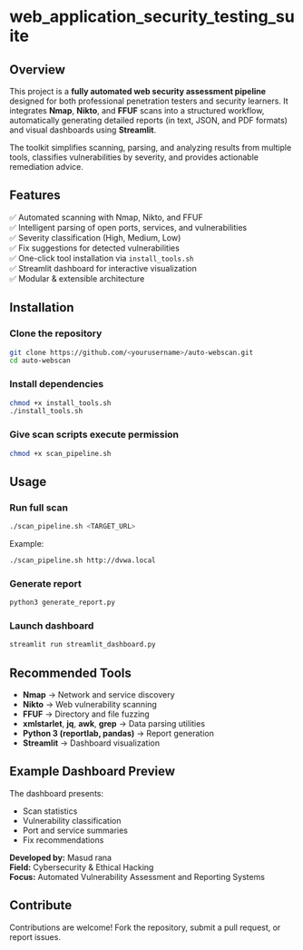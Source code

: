 # web_application_security_testing_suite

## Overview
This project is a **fully automated web security assessment pipeline** designed for both professional penetration testers and security learners. It integrates **Nmap**, **Nikto**, and **FFUF** scans into a structured workflow, automatically generating detailed reports (in text, JSON, and PDF formats) and visual dashboards using **Streamlit**.

The toolkit simplifies scanning, parsing, and analyzing results from multiple tools, classifies vulnerabilities by severity, and provides actionable remediation advice.



## Features
✅ Automated scanning with Nmap, Nikto, and FFUF  
✅ Intelligent parsing of open ports, services, and vulnerabilities  
✅ Severity classification (High, Medium, Low)  
✅ Fix suggestions for detected vulnerabilities  
✅ One-click tool installation via `install_tools.sh`   
✅ Streamlit dashboard for interactive visualization  
✅ Modular & extensible architecture  


## Installation

### Clone the repository
```bash
git clone https://github.com/<yourusername>/auto-webscan.git
cd auto-webscan
```

### Install dependencies
```bash
chmod +x install_tools.sh
./install_tools.sh
```

### Give scan scripts execute permission
```bash
chmod +x scan_pipeline.sh
```


## Usage

### Run full scan
```bash
./scan_pipeline.sh <TARGET_URL>
```
Example:
```bash
./scan_pipeline.sh http://dvwa.local
```

### Generate report
```bash
python3 generate_report.py
```

### Launch dashboard
```bash
streamlit run streamlit_dashboard.py
```


## Recommended Tools
- **Nmap** → Network and service discovery  
- **Nikto** → Web vulnerability scanning  
- **FFUF** → Directory and file fuzzing  
- **xmlstarlet**, **jq**, **awk**, **grep** → Data parsing utilities  
- **Python 3 (reportlab, pandas)** → Report generation  
- **Streamlit** → Dashboard visualization  


## Example Dashboard Preview
The dashboard presents:
- Scan statistics
- Vulnerability classification
- Port and service summaries
- Fix recommendations

**Developed by:** Masud rana  
**Field:** Cybersecurity & Ethical Hacking  
**Focus:** Automated Vulnerability Assessment and Reporting Systems


## Contribute
Contributions are welcome! Fork the repository, submit a pull request, or report issues.


